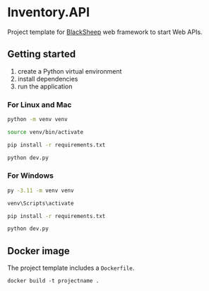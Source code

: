 # Inventory.API
Project template for [BlackSheep](https://github.com/Neoteroi/BlackSheep)
web framework to start Web APIs.

## Getting started

1. create a Python virtual environment
2. install dependencies
3. run the application

### For Linux and Mac

```bash
python -m venv venv

source venv/bin/activate

pip install -r requirements.txt

python dev.py
```

### For Windows

```bash
py -3.11 -m venv venv

venv\Scripts\activate

pip install -r requirements.txt

python dev.py
```

## Docker image

The project template includes a `Dockerfile`.

```
docker build -t projectname .
```
